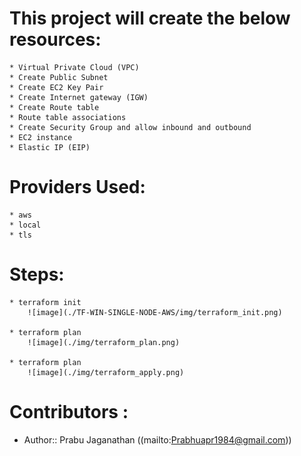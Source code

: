 # This project will create the below resources:

    * Virtual Private Cloud (VPC)
    * Create Public Subnet
    * Create EC2 Key Pair 
    * Create Internet gateway (IGW)
    * Create Route table
    * Route table associations
    * Create Security Group and allow inbound and outbound
    * EC2 instance
    * Elastic IP (EIP)

# Providers Used:

    * aws
    * local
    * tls

# Steps:

    * terraform init
        ![image](./TF-WIN-SINGLE-NODE-AWS/img/terraform_init.png)

    * terraform plan
        ![image](./img/terraform_plan.png)

    * terraform plan
        ![image](./img/terraform_apply.png)

# Contributors :
- Author:: Prabu Jaganathan ((mailto:Prabhuapr1984@gmail.com))
